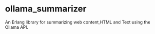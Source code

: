# ollama_summarizer
An Erlang library for summarizing web content,HTML and Text using the Ollama API.
